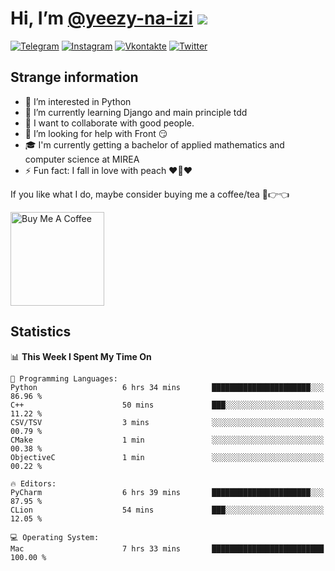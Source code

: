 # Hi, I’m [@yeezy-na-izi](https://github.com/yeezy-na-izi/) ![](https://visitor-badge.glitch.me/badge?page_id=yeezy-na-izi.yeezy-na-izi)

[![Telegram](https://img.shields.io/badge/Telegram-262424?style=for-the-badge&logo=Telegram)](https://t.me/yeezy_na_izi)
[![Instagram](https://img.shields.io/badge/Instagram-262424?style=for-the-badge&logo=Instagram)](https://www.instagram.com/yeezy_na_izi)
[![Vkontakte](https://img.shields.io/badge/VK-262424?style=for-the-badge&logo=Vk&logoColor=0077FF)](https://vk.com/yeezy_na_izi)
[![Twitter](https://img.shields.io/badge/Twitter-262424?style=for-the-badge&logo=Twitter)](https://twitter.com/yeezynaizi)

## Strange information
  
- 👀 I’m interested in Python
- 🌱 I’m currently learning Django and main principle tdd
- 💞️ I want to collaborate with good people.
- 🤔 I’m looking for help with Front 😏
- 🎓 I'm currently getting a bachelor of applied mathematics and computer science at MIREA
- ⚡️ Fun fact: I fall in love with peach ❤️🍑❤️

If you like what I do, maybe consider buying me a coffee/tea 🥺👉👈

<a href="https://www.buymeacoffee.com/yeezynaizi" target="_blank"><img src="https://cdn.buymeacoffee.com/buttons/v2/default-red.png" alt="Buy Me A Coffee" width="150" ></a>

## Statistics

<!--START_SECTION:waka-->
📊 **This Week I Spent My Time On** 

```text
💬 Programming Languages: 
Python                   6 hrs 34 mins       ██████████████████████░░░   86.96 % 
C++                      50 mins             ███░░░░░░░░░░░░░░░░░░░░░░   11.22 % 
CSV/TSV                  3 mins              ░░░░░░░░░░░░░░░░░░░░░░░░░   00.79 % 
CMake                    1 min               ░░░░░░░░░░░░░░░░░░░░░░░░░   00.38 % 
ObjectiveC               1 min               ░░░░░░░░░░░░░░░░░░░░░░░░░   00.22 % 

🔥 Editors: 
PyCharm                  6 hrs 39 mins       ██████████████████████░░░   87.95 % 
CLion                    54 mins             ███░░░░░░░░░░░░░░░░░░░░░░   12.05 % 

💻 Operating System: 
Mac                      7 hrs 33 mins       █████████████████████████   100.00 % 
```


<!--END_SECTION:waka-->
